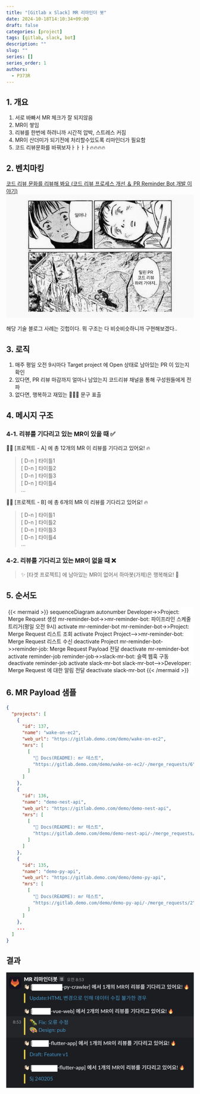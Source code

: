 ```yaml
---
title: "[Gitlab x Slack] MR 리마인더 봇"
date: 2024-10-18T14:10:34+09:00
draft: false
categories: [project]
tags: [gitlab, slack, bot]
description: ""
slug: ""
series: []
series_order: 1
authors:
  - P373R
---
```


## 1. 개요
1. 서로 바빠서 MR 체크가 잘 되지않음
2. MR이 쌓임
3. 리뷰를 한번에 하려니까 시간적 압박, 스트레스 커짐
4. MR이 산더미가 되기전에 처리할수있도록 리마인더가 필요함
5. 코드 리뷰문화를 바꿔보자ㅏㅏㅏㅏ🔥🔥🔥🔥

## 2. 벤치마킹
[코드 리뷰 문화를 리뷰해 봐요 (코드 리뷰 프로세스 개선 ＆ PR Reminder Bot 개발 이야기)](https://devocean.sk.com/blog/techBoardDetail.do?ID=165255)  
![밀린 MR..](./assets/mrs.png)  

해당 기술 블로그 사례는 깃헙이다. 뭐 구조는 다 비슷비슷하니까 구현해보겠다..

## 3. 로직
1. 매주 평일 오전 9시마다 Target project 에 Open 상태로 남아있는 PR 이 있는지 확인
2. 있다면, PR 리뷰 마감까지 얼마나 남았는지 코드리뷰 채널을 통해 구성원들에게 전파
3. 없다면, 행복하고 재밌는 🤪🤣😊 문구 표출

## 4. 메시지 구조
### 4-1. 리뷰를 기다리고 있는 MR이 있을 때 ✅
👋🏻 [프로젝트 - A] 에 총 12개의 MR 이 리뷰를 기다리고 있어요! 🔥  

> [ D-n ] 타이틀1  
[ D-n ] 타이틀2  
[ D-n ] 타이틀3  
[ D-n ] 타이틀4  
...

👋🏻 [프로젝트 - B] 에 총 6개의 MR 이 리뷰를 기다리고 있어요! 🔥  
> [ D-n ] 타이틀1  
[ D-n ] 타이틀2  
[ D-n ] 타이틀3  
[ D-n ] 타이틀4  
...

### 4-2. 리뷰를 기다리고 있는 MR이 없을 때 ❌

> ✨ [타겟 프로젝트] 에 남아있는 MR이 없어서 하마봇(가제)은 행복해요! 🥳

## 5. 순서도
<div style="background-color:white; padding: 5px">
{{< mermaid >}}
sequenceDiagram
		autonumber
    Developer->>Project: Merge Request 생성
    mr-reminder-bot->>mr-reminder-bot: 파이프라인 스케줄 트리거(평일 오전 9시)
    activate mr-reminder-bot
    mr-reminder-bot->>Project: Merge Request 리스트 조회
    activate Project
    Project-->>mr-reminder-bot: Merge Request 리스트 수신
    deactivate Project
    mr-reminder-bot->>reminder-job: Merge Request Payload 전달
    deactivate mr-reminder-bot
    activate reminder-job
    reminder-job->>slack-mr-bot: 슬랙 웹훅 구동
    deactivate reminder-job
    activate slack-mr-bot
    slack-mr-bot-->>Developer: Merge Request 에 대한 알림 전달
    deactivate slack-mr-bot
{{< /mermaid >}}
</div>

## 6. MR Payload 샘플
```json
{
  "projects": [
    {
      "id": 137,
      "name": "wake-on-ec2",
      "web_url": "https://gitlab.demo.com/demo/wake-on-ec2",
      "mrs": [
        [
          "📝 Docs(README): mr 테스트",
          "https://gitlab.demo.com/demo/wake-on-ec2/-/merge_requests/6"
        ]
      ]
    },
    {
      "id": 136,
      "name": "demo-nest-api",
      "web_url": "https://gitlab.demo.com/demo/demo-nest-api",
      "mrs": [
        [
          "📝 Docs(README): mr 테스트",
          "https://gitlab.demo.com/demo/demo-nest-api/-/merge_requests/98"
        ]
      ]
    },
    {
      "id": 135,
      "name": "demo-py-api",
      "web_url": "https://gitlab.demo.com/demo/demo-py-api",
      "mrs": [
        [
          "📝 Docs(README): mr 테스트",
          "https://gitlab.demo.com/demo/demo-py-api/-/merge_requests/2"
        ]
      ]
    },
    ...
  ]
}
```

## 결과
![demo](./assets/demo-image.png)